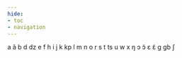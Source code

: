 ```yaml
---
hide:
- toc
- navigation
---
```

a
ã
b
d
dz
e
f
h
i
j
k
kp
l
m
n
o
r
s
t
ts
u
w
x
ŋ
ɔ
ɔ̃
ɛ
ɛ̃
ɡ
ɡb
ʃ
